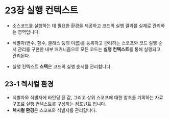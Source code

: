 # 23장 실행 컨텍스트

- 소스코드를 실행하는 데 필요한 환경을 제공하고 코드의 실행 결과를 실제로 관리하는 영역입니다.
- 식별자(변수, 함수, 클래스 등의 이름)를 등록하고 관리하는 스코프와 코드 실행 순서 관리를 구현한 내부 매커니즘으로 모든 코드는 **실행 컨텍스트**를 통해 실행되고 관리된다.

- 실행 컨텍스트 **스택**은 코드의 실행 순서를 관리합니다.



## 23-1 렉시컬 환경

- 식별자와 식별자에 바인딩 된 값, 그리고 상위 스코프에 대한 참조를 기록하는 자료구조로 실행 컨텍스트를 구성하는  컴포넌트 입니다.
- **렉시컬 환경**은 스코프와 식별자를 관리합니다.

